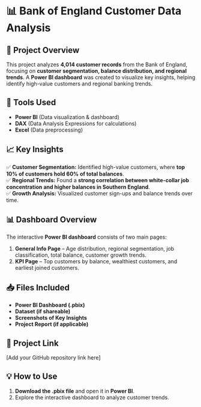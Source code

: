# 📊 Bank of England Customer Data Analysis  

## 📌 Project Overview  
This project analyzes **4,014 customer records** from the Bank of England, focusing on **customer segmentation, balance distribution, and regional trends**. A **Power BI dashboard** was created to visualize key insights, helping identify high-value customers and regional banking trends.

## 🚀 Tools Used  
- **Power BI** (Data visualization & dashboard)  
- **DAX** (Data Analysis Expressions for calculations)  
- **Excel** (Data preprocessing)  

## 📈 Key Insights  
✅ **Customer Segmentation:** Identified high-value customers, where **top 10% of customers hold 60% of total balances**.  
✅ **Regional Trends:** Found a **strong correlation between white-collar job concentration and higher balances in Southern England**.  
✅ **Growth Analysis:** Visualized customer sign-ups and balance trends over time.  

## 📊 Dashboard Overview  
The interactive **Power BI dashboard** consists of two main pages:  
1. **General Info Page** – Age distribution, regional segmentation, job classification, total balance, customer growth trends.  
2. **KPI Page** – Top customers by balance, wealthiest customers, and earliest joined customers.  

## 📥 Files Included  
- **Power BI Dashboard (.pbix)**  
- **Dataset (if shareable)**  
- **Screenshots of Key Insights**  
- **Project Report (if applicable)**  

## 🔗 Project Link  
[Add your GitHub repository link here]  

## 💡 How to Use  
1. **Download the .pbix file** and open it in **Power BI**.  
2. Explore the interactive dashboard to analyze customer trends.  

